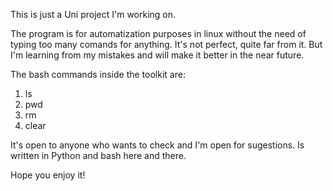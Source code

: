 This is just a Uni project I'm working on.

The program is for automatization purposes in linux without the need of typing too many comands for anything.
It's not perfect, quite far from it. But I'm learning from my mistakes and will make it better in the near future.

The bash commands inside the toolkit are:
1. ls
2. pwd
3. rm
4. clear

It's open to anyone who wants to check and I'm open for sugestions.
Is written in Python and bash here and there.

Hope you enjoy it!
